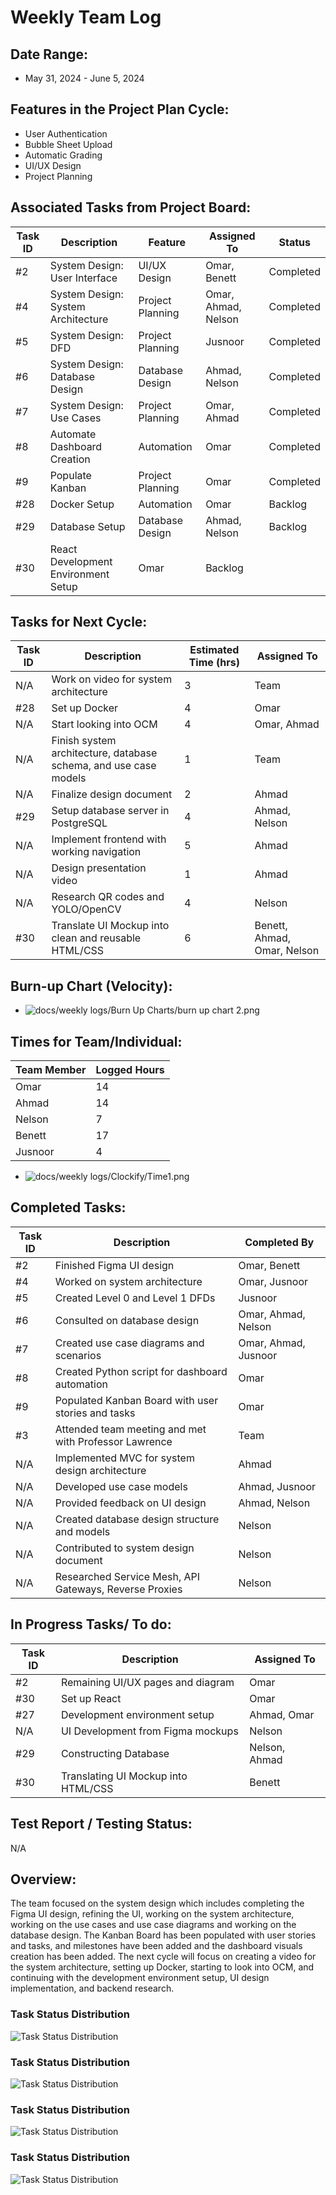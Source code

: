 # Weekly Team Log

## Date Range:
- May 31, 2024 - June 5, 2024

## Features in the Project Plan Cycle:
- User Authentication
- Bubble Sheet Upload
- Automatic Grading
- UI/UX Design
- Project Planning

## Associated Tasks from Project Board:
| Task ID | Description | Feature | Assigned To | Status |
|---------|-------------|---------|-------------|--------|
| #2 | System Design: User Interface | UI/UX Design | Omar, Benett | Completed |
| #4 | System Design: System Architecture | Project Planning | Omar, Ahmad, Nelson | Completed |
| #5 | System Design: DFD | Project Planning | Jusnoor | Completed |
| #6 | System Design: Database Design | Database Design | Ahmad, Nelson | Completed |
| #7 | System Design: Use Cases | Project Planning | Omar, Ahmad | Completed |
| #8 | Automate Dashboard Creation | Automation | Omar | Completed |
| #9 | Populate Kanban | Project Planning | Omar | Completed |
| #28 | Docker Setup | Automation | Omar | Backlog |
| #29 | Database Setup | Database Design | Ahmad, Nelson | Backlog |
| #30 | React Development Environment Setup | Omar | Backlog |

## Tasks for Next Cycle:
| Task ID | Description | Estimated Time (hrs) | Assigned To |
|---------|-------------|----------------------|-------------|
| N/A | Work on video for system architecture | 3 | Team |
| #28 | Set up Docker | 4 | Omar |
| N/A | Start looking into OCM | 4 | Omar, Ahmad |
| N/A | Finish system architecture, database schema, and use case models | 1 | Team |
| N/A | Finalize design document | 2 | Ahmad |
| #29 | Setup database server in PostgreSQL | 4 | Ahmad, Nelson |
| N/A | Implement frontend with working navigation | 5 | Ahmad |
| N/A | Design presentation video | 1 | Ahmad |
| N/A | Research QR codes and YOLO/OpenCV | 4 | Nelson |
| #30 | Translate UI Mockup into clean and reusable HTML/CSS | 6 | Benett, Ahmad, Omar, Nelson |

## Burn-up Chart (Velocity):
- ![docs/weekly logs/Burn Up Charts/burn up chart 2.png](/weekly_logs/BurnUpCharts/BurnUpChart2.png)


## Times for Team/Individual:
| Team Member | Logged Hours |
|-------------|--------------|
| Omar        | 14           |
| Ahmad       | 14           |
| Nelson      | 7            |
| Benett      | 17           |
| Jusnoor     | 4            |

- ![docs/weekly logs/Clockify/Time1.png](/weekly_logs/Clockify/Time1.png)

## Completed Tasks:
| Task ID | Description | Completed By |
|---------|-------------|--------------|
| #2 | Finished Figma UI design | Omar, Benett |
| #4 | Worked on system architecture | Omar, Jusnoor |
| #5 | Created Level 0 and Level 1 DFDs | Jusnoor |
| #6 | Consulted on database design | Omar, Ahmad, Nelson |
| #7 | Created use case diagrams and scenarios | Omar, Ahmad, Jusnoor |
| #8 | Created Python script for dashboard automation | Omar |
| #9 | Populated Kanban Board with user stories and tasks | Omar |
| #3 | Attended team meeting and met with Professor Lawrence | Team |
| N/A | Implemented MVC for system design architecture | Ahmad |
| N/A | Developed use case models | Ahmad, Jusnoor |
| N/A | Provided feedback on UI design | Ahmad, Nelson |
| N/A | Created database design structure and models | Nelson |
| N/A | Contributed to system design document | Nelson |
| N/A | Researched Service Mesh, API Gateways, Reverse Proxies | Nelson |

## In Progress Tasks/ To do:
| Task ID | Description | Assigned To |
|---------|-------------|-------------|
| #2 | Remaining UI/UX pages and diagram | Omar |
| #30 | Set up React | Omar |
| #27 | Development environment setup | Ahmad, Omar |
| N/A | UI Development from Figma mockups | Nelson |
| #29 | Constructing Database | Nelson, Ahmad |
| #30 | Translating UI Mockup into HTML/CSS | Benett |

## Test Report / Testing Status:
N/A

## Overview:
The team focused on the system design which includes completing the Figma UI design, refining the UI, working on the system architecture, working on the use cases and use case diagrams and working on the database design. The Kanban Board has been populated with user stories and tasks, and milestones have been added and the dashboard visuals creation has been added. The next cycle will focus on creating a video for the system architecture, setting up Docker, starting to look into OCM, and continuing with the development environment setup, UI design implementation, and backend research.

### Task Status Distribution
![Task Status Distribution](../Dashboard/Week4/task_status_distribution.png)
### Task Status Distribution
![Task Status Distribution](../Dashboard/task_status_distribution.png)

### Task Status Distribution
![Task Status Distribution](../Dashboard/task_status_distribution.png)

### Task Status Distribution
![Task Status Distribution](../Dashboard/task_status_distribution.png)
